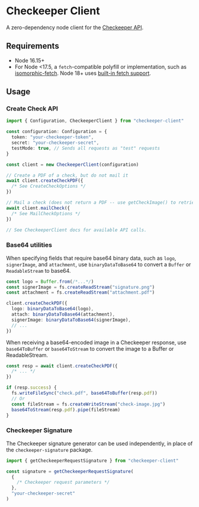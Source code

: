 # Checkeeper Client

A zero-dependency node client for the [Checkeeper API](https://checkeeper.com/api).

## Requirements

- Node 16.15+
- For Node <17.5, a `fetch`-compatible polyfill or implementation, such as [isomorphic-fetch](https://www.npmjs.com/package/isomorphic-fetch). Node 18+ uses [built-in fetch support](https://nodejs.org/dist/latest-v18.x/docs/api/globals.html#fetch).

## Usage

### Create Check API

```ts
import { Configuration, CheckeeperClient } from "checkeeper-client"

const configuration: Configuration = {
  token: "your-checkeeper-token",
  secret: "your-checkeeper-secret",
  testMode: true, // Sends all requests as "test" requests
}

const client = new CheckeeperClient(configuration)

// Create a PDF of a check, but do not mail it
await client.createCheckPDF({
  /* See CreateCheckOptions */
})

// Mail a check (does not return a PDF -- use getCheckImage() to retrieve an image)
await client.mailCheck({
  /* See MailCheckOptions */
})

// See CheckeeperClient docs for available API calls.
```

### Base64 utilities

When specifying fields that require base64 binary data, such as `logo`, `signerImage`, and `attachment`, use `binaryDataToBase64` to convert a `Buffer` or `ReadableStream` to base64.

```ts
const logo = Buffer.from(/*...*/)
const signerImage = fs.createReadStream("signature.png")
const attachment = fs.createReadStream("attachment.pdf")

client.createCheckPDF({
  logo: binaryDataToBase64(logo),
  attach: binaryDataToBase64(attachment),
  signerImage: binaryDataToBase64(signerImage),
  // ...
})
```

When receiving a base64-encoded image in a Checkeeper response, use `base64ToBuffer` or `base64ToStream` to convert the image to a Buffer or ReadableStream.

```ts
const resp = await client.createCheckPDF({
  /* ... */
})

if (resp.success) {
  fs.writeFileSync("check.pdf", base64ToBuffer(resp.pdf))
  // Or
  const fileStream = fs.createWriteStream("check-image.jpg")
  base64ToStream(resp.pdf).pipe(fileStream)
}
```

### Checkeeper Signature

The Checkeeper signature generator can be used independently, in place of the `checkeeper-signature` package.

```ts
import { getCheckeeperRequestSignature } from "checkeeper-client"

const signature = getCheckeeperRequestSignature(
  {
    /* Checkeeper request parameters */
  },
  "your-checkeeper-secret"
)
```
